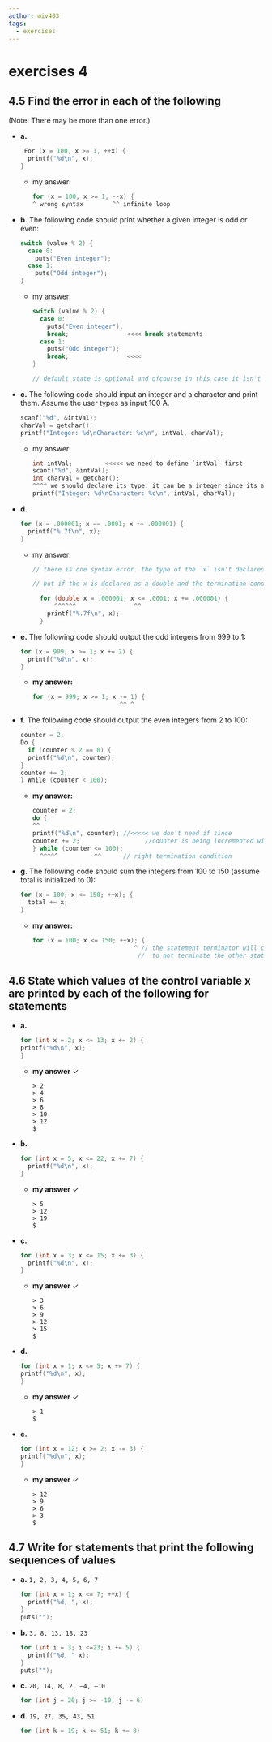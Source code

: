 ```yaml
---
author: miv403
tags:
  - exercises
---
```

# exercises 4

## 4.5 Find the error in each of the following

(Note: There may be more than one error.)

- **a.**

  ```C
   For (x = 100, x >= 1, ++x) {
    printf("%d\n", x);
  }
  ```

  - my answer:

    ```C
    for (x = 100, x >= 1, --x) {
    ^ wrong syntax        ^^ infinite loop

    ```

- **b.** The following code should print whether a given integer is odd or even:

  ```C
  switch (value % 2) {
    case 0:
      puts("Even integer");
    case 1:
      puts("Odd integer");
  }
  ```

  - my answer:

    ```C
    switch (value % 2) {
      case 0:
        puts("Even integer");
        break;                <<<< break statements
      case 1:
        puts("Odd integer");
        break;                <<<<
    }
    
    // default state is optional and ofcourse in this case it isn't necesseary at all.
    ```

- **c.** The following code should input an integer and a character and print them. Assume the user types as input 100 A.

  ```C
  scanf("%d", &intVal);
  charVal = getchar();
  printf("Integer: %d\nCharacter: %c\n", intVal, charVal);
  ```

  - my answer:

    ```C
    int intVal;         <<<<< we need to define `intVal` first
    scanf("%d", &intVal);
    int charVal = getchar();
    ^^^^ we should declare its type. it can be a integer since its a character.
    printf("Integer: %d\nCharacter: %c\n", intVal, charVal);
    ```

- **d.**
  
  ```C
  for (x = .000001; x == .0001; x += .000001) {
    printf("%.7f\n", x);
  }
  ```

  - my answer:

    ```C
    // there is one syntax error. the type of the `x` isn't declared but it shouldn't be used floating-point values in any loop since they aren't precise and they could cause a infinite loop.

    // but if the x is declared as a double and the termination condition would be `x <= .0001` instead of `x == .0001`, it will execute and terminate successfully.
    
      for (double x = .000001; x <= .0001; x += .000001) {
          ^^^^^^                ^^
        printf("%.7f\n", x);
      }
    ```

- **e.** The following code should output the odd integers from 999 to 1:

  ```C
  for (x = 999; x >= 1; x += 2) {
    printf("%d\n", x);
  }
  ```

  - **my answer:**

    ```C
    for (x = 999; x >= 1; x -= 1) {
                            ^^ ^ 
    ```

- **f.** The following code should output the even integers from 2 to 100:

  ```C
  counter = 2;
  Do {
    if (counter % 2 == 0) {
    printf("%d\n", counter);
  }
  counter += 2;
  } While (counter < 100);
  ```

  - **my answer:**

    ```C
    counter = 2;
    do {
    ^^ 
    printf("%d\n", counter); //<<<<< we don't need if since
    counter += 2;                  //counter is being incremented with 2
    } while (counter <= 100);
      ^^^^^          ^^      // right termination condition
    ```

- **g.** The following code should sum the integers from 100 to 150 (assume total is initialized to 0):

  ```C
  for (x = 100; x <= 150; ++x); {
    total += x;
  }
  ```

  - **my answer:**

    ```C
    for (x = 100; x <= 150; ++x); {
                                ^ // the statement terminator will cause 
                                 //  to not terminate the other statments.
    ```

## 4.6 State which values of the control variable x are printed by each of the following for statements

- **a.**

  ```C
  for (int x = 2; x <= 13; x += 2) {
  printf("%d\n", x);
  }
  ```

  - **my answer** ✓

    ```console
    > 2
    > 4
    > 6
    > 8
    > 10
    > 12
    $
    ```

- **b.**

  ```C
  for (int x = 5; x <= 22; x += 7) {
    printf("%d\n", x);
  }
  ```

  - **my answer** ✓

    ```console
    > 5
    > 12
    > 19
    $
    ```

- **c.**

  ```C
  for (int x = 3; x <= 15; x += 3) {
    printf("%d\n", x);
  }
  ```

  - **my answer** ✓

    ```console
    > 3
    > 6
    > 9
    > 12
    > 15
    $
    ```

- **d.**

  ```C
  for (int x = 1; x <= 5; x += 7) {
  printf("%d\n", x);
  }
  ```

  - **my answer** ✓

    ```console
    > 1
    $
    ```

- **e.**

  ```C
  for (int x = 12; x >= 2; x -= 3) {
  printf("%d\n", x);
  }
  ```

  - **my answer** ✓

    ```console
    > 12
    > 9
    > 6
    > 3
    $
    ```

## 4.7 Write for statements that print the following sequences of values

- **a.** `1, 2, 3, 4, 5, 6, 7`

  ```C
  for (int x = 1; x <= 7; ++x) {
    printf("%d, ", x);
  } 
  puts("");
  ```

- **b.** `3, 8, 13, 18, 23`

  ```C
  for (int i = 3; i <=23; i += 5) {
    printf("%d, " x);
  }
  puts("");
  ```

- **c.** `20, 14, 8, 2, –4, –10`

  ```C
  for (int j = 20; j >= -10; j -= 6)
  ```

- **d.** `19, 27, 35, 43, 51`

  ```C
  for (int k = 19; k <= 51; k += 8)
  ```
